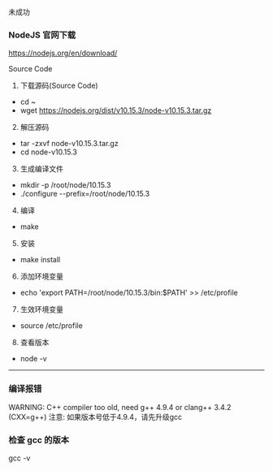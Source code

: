 未成功

### NodeJS 官网下载

https://nodejs.org/en/download/

Source Code


1. 下载源码(Source Code)

- cd ~
- wget https://nodejs.org/dist/v10.15.3/node-v10.15.3.tar.gz

2. 解压源码

- tar -zxvf node-v10.15.3.tar.gz
- cd node-v10.15.3

3. 生成编译文件

- mkdir -p /root/node/10.15.3
- ./configure --prefix=/root/node/10.15.3

4. 编译

- make

5. 安装

- make install

6. 添加环境变量

- echo 'export PATH=/root/node/10.15.3/bin:$PATH' >> /etc/profile

7. 生效环境变量

- source /etc/profile

8. 查看版本

- node -v

---

### 编译报错

WARNING: C++ compiler too old, need g++ 4.9.4 or clang++ 3.4.2 (CXX=g++)
注意: 如果版本号低于4.9.4，请先升级gcc

### 检查 gcc 的版本

gcc -v
